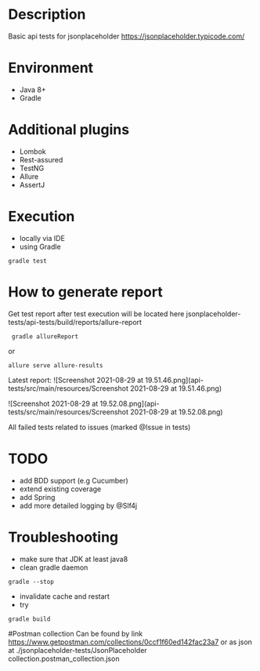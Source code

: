 
# Description
Basic api tests for jsonplaceholder https://jsonplaceholder.typicode.com/

# Environment
* Java 8+
* Gradle

# Additional plugins 
* Lombok
* Rest-assured
* TestNG
* Allure
* AssertJ

# Execution
* locally via IDE
* using Gradle
```
gradle test
```

# How to generate report
Get test report after test execution
will be located here jsonplaceholder-tests/api-tests/build/reports/allure-report

```
 gradle allureReport 
```
 or 
 ```
 allure serve allure-results
```
Latest report:
![Screenshot 2021-08-29 at 19.51.46.png](api-tests/src/main/resources/Screenshot 2021-08-29 at 19.51.46.png)

![Screenshot 2021-08-29 at 19.52.08.png](api-tests/src/main/resources/Screenshot 2021-08-29 at 19.52.08.png)

All failed tests related to issues (marked @Issue in tests)

# TODO
* add BDD support (e.g Cucumber)
* extend existing coverage
* add Spring
* add more detailed logging by @Slf4j

# Troubleshooting

- make sure that JDK at least java8
- clean gradle daemon
```
gradle --stop
```
- invalidate cache and restart
- try 
```
gradle build
```

#Postman collection
Can be found by link https://www.getpostman.com/collections/0ccf1f60ed142fac23a7
or as json at ./jsonplaceholder-tests/JsonPlaceholder collection.postman_collection.json


